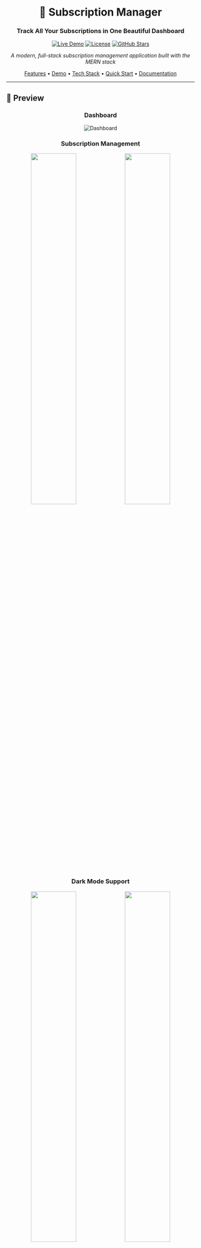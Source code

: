 <div align="center">

# 🚀 Subscription Manager

### Track All Your Subscriptions in One Beautiful Dashboard

[![Live Demo](https://img.shields.io/badge/demo-live-success?style=for-the-badge&logo=vercel)](https://subscription-management-app.vercel.app)
[![License](https://img.shields.io/badge/license-MIT-blue?style=for-the-badge)](LICENSE)
[![GitHub Stars](https://img.shields.io/github/stars/Venu22003/subscription-management?style=for-the-badge&logo=github)](https://github.com/Venu22003/subscription-management/stargazers)

*A modern, full-stack subscription management application built with the MERN stack*

[Features](#-features) • [Demo](#-demo) • [Tech Stack](#-tech-stack) • [Quick Start](#-quick-start) • [Documentation](#-documentation)

</div>

---

## 📸 Preview

<div align="center">

### Dashboard
![Dashboard](https://via.placeholder.com/800x450/667eea/ffffff?text=Dashboard+Preview)

### Subscription Management
<p>
  <img src="https://via.placeholder.com/380x250/764ba2/ffffff?text=List+View" width="49%" />
  <img src="https://via.placeholder.com/380x250/667eea/ffffff?text=Calendar+View" width="49%" />
</p>

### Dark Mode Support
<p>
  <img src="https://via.placeholder.com/380x250/1a237e/ffffff?text=Light+Mode" width="49%" />
  <img src="https://via.placeholder.com/380x250/0d47a1/ffffff?text=Dark+Mode" width="49%" />
</p>

</div>

---

## ✨ Features

<table>
<tr>
<td width="50%">

### 🎯 Subscription Management
- ✅ Create, edit, delete subscriptions
- ✅ 15+ pre-defined categories with icons
- ✅ Track billing cycles (monthly/yearly/weekly)
- ✅ Payment status management
- ✅ Auto-renewal tracking
- ✅ Payment history logging

</td>
<td width="50%">

### 📊 Analytics & Insights
- ✅ Total spending overview
- ✅ Active subscriptions count
- ✅ Upcoming payments tracker
- ✅ Category breakdown charts
- ✅ Monthly/yearly projections
- ✅ Recent activity timeline

</td>
</tr>
<tr>
<td width="50%">

### 🔐 Security & Auth
- ✅ JWT dual-token authentication
- ✅ Bcrypt password hashing
- ✅ Rate limiting protection
- ✅ XSS & injection prevention
- ✅ Secure session management
- ✅ Password reset flow

</td>
<td width="50%">

### 🎨 User Experience
- ✅ Dark mode with persistence
- ✅ Responsive design (mobile-first)
- ✅ Payment calendar visualization
- ✅ Real-time form validation
- ✅ Toast notifications
- ✅ Smooth animations

</td>
</tr>
</table>

---

## 🎯 Demo

### Live Application
Experience the app in action → **[Launch Demo](https://your-demo-link.vercel.app)**

### Test Credentials
```
Email: demo@example.com
Password: Demo123!@#
```

> 💡 Or create your own account to explore all features!

---

## 🛠️ Tech Stack

<div align="center">

### Frontend
![React](https://img.shields.io/badge/React-18.2.0-61DAFB?style=for-the-badge&logo=react&logoColor=white)
![Material-UI](https://img.shields.io/badge/MUI-5.14-007FFF?style=for-the-badge&logo=mui&logoColor=white)
![Framer](https://img.shields.io/badge/Framer_Motion-10.16-0055FF?style=for-the-badge&logo=framer&logoColor=white)

### Backend
![Node.js](https://img.shields.io/badge/Node.js-18+-339933?style=for-the-badge&logo=node.js&logoColor=white)
![Express](https://img.shields.io/badge/Express-4.18-000000?style=for-the-badge&logo=express&logoColor=white)
![MongoDB](https://img.shields.io/badge/MongoDB-6.0-47A248?style=for-the-badge&logo=mongodb&logoColor=white)

### DevOps
![Vercel](https://img.shields.io/badge/Vercel-Deployed-000000?style=for-the-badge&logo=vercel&logoColor=white)
![GitHub](https://img.shields.io/badge/GitHub-Actions-2088FF?style=for-the-badge&logo=github-actions&logoColor=white)

</div>

### Complete Technology Overview

```
Frontend               Backend                Database
├─ React 18           ├─ Node.js 18+         ├─ MongoDB Atlas
├─ Material-UI 5      ├─ Express 4           ├─ Mongoose ODM
├─ React Query        ├─ JWT Auth            └─ Connection Pool
├─ React Hook Form    ├─ Bcrypt              
├─ Framer Motion      ├─ Winston             DevOps
├─ Recharts           ├─ Nodemailer          ├─ Vercel Serverless
└─ Axios              └─ Helmet              ├─ GitHub CI/CD
                                              └─ Environment Vars
```

---

## 🚀 Quick Start

### Prerequisites
- Node.js >= 18.0.0
- npm >= 9.0.0
- MongoDB (local or Atlas)

### Installation

1️⃣ **Clone the repository**
```bash
git clone https://github.com/Venu22003/subscription-management.git
cd subscription-management
```

2️⃣ **Backend setup**
```bash
cd backend
npm install
cp .env.example .env
# Edit .env with your MongoDB URI and secrets
npm run dev
```

3️⃣ **Frontend setup**
```bash
cd frontend
npm install
cp .env.example .env
# Edit .env with your API URL
npm start
```

4️⃣ **Access the application**
- Frontend: http://localhost:3000
- Backend: http://localhost:5000
- API Docs: http://localhost:5000/api/v1

### Environment Variables

<details>
<summary>Click to expand backend variables</summary>

```env
# Database
MONGODB_URI=mongodb://localhost:27017/SubscriptionManager

# JWT
JWT_SECRET=your_jwt_secret_key_here
JWT_REFRESH_SECRET=your_refresh_secret_key_here
JWT_EXPIRE=15m
JWT_REFRESH_EXPIRE=7d

# URLs
FRONTEND_URL=http://localhost:3000

# Email (Optional)
SMTP_HOST=smtp.gmail.com
SMTP_PORT=587
SMTP_USER=your_email@gmail.com
SMTP_PASSWORD=your_app_password
```
</details>

<details>
<summary>Click to expand frontend variables</summary>

```env
REACT_APP_API_URL=http://localhost:5000/api/v1
REACT_APP_ENV=development
```
</details>

---

## 📚 Documentation

<table>
<tr>
<td align="center" width="33%">

### 📖 [Quick Start](docs/QUICKSTART.md)
Get up and running in 5 minutes

</td>
<td align="center" width="33%">

### 🚀 [Deployment](docs/DEPLOYMENT.md)
Deploy to production step-by-step

</td>
<td align="center" width="33%">

### 🔌 [API Docs](docs/API.md)
Complete API endpoint reference

</td>
</tr>
<tr>
<td align="center" width="33%">

### 🤝 [Contributing](docs/CONTRIBUTING.md)
How to contribute to the project

</td>
<td align="center" width="33%">

### 📋 [Changelog](CHANGELOG.md)
Version history and updates

</td>
<td align="center" width="33%">

### 📄 [License](LICENSE)
MIT License details

</td>
</tr>
</table>

---

## 🏗️ Project Structure

```
subscription-management/
├── 📁 backend/
│   ├── 📁 config/          # Database & logger configs
│   ├── 📁 controllers/     # Business logic
│   ├── 📁 middleware/      # Auth, validation, security
│   ├── 📁 models/          # Mongoose schemas
│   ├── 📁 routes/          # API endpoints
│   ├── 📁 services/        # Email service
│   ├── 📄 index.js         # Entry point
│   └── 📄 vercel.json      # Deployment config
│
├── 📁 frontend/
│   ├── 📁 src/
│   │   ├── 📁 components/  # React components
│   │   ├── 📁 context/     # Global state
│   │   ├── 📁 services/    # API services
│   │   ├── 📁 theme/       # MUI theming
│   │   └── 📄 App.js       # Main component
│   └── 📄 vercel.json      # Deployment config
│
└── 📁 docs/                # Documentation
```

---

## 🎨 Screenshots

<details>
<summary>Click to view all screenshots</summary>

### Authentication
<p align="center">
  <img src="https://via.placeholder.com/600x400/667eea/ffffff?text=Login+Page" width="45%" />
  <img src="https://via.placeholder.com/600x400/764ba2/ffffff?text=Signup+Page" width="45%" />
</p>

### Dashboard
<p align="center">
  <img src="https://via.placeholder.com/900x500/667eea/ffffff?text=Dashboard+Overview" width="90%" />
</p>

### Subscription Management
<p align="center">
  <img src="https://via.placeholder.com/600x400/764ba2/ffffff?text=List+View" width="45%" />
  <img src="https://via.placeholder.com/600x400/667eea/ffffff?text=Add+Subscription" width="45%" />
</p>

### Calendar & Analytics
<p align="center">
  <img src="https://via.placeholder.com/600x400/667eea/ffffff?text=Payment+Calendar" width="45%" />
  <img src="https://via.placeholder.com/600x400/764ba2/ffffff?text=Analytics+Charts" width="45%" />
</p>

</details>

---

## 🔌 API Endpoints

### Authentication
| Method | Endpoint | Description |
|--------|----------|-------------|
| POST | `/api/v1/auth/signup` | Register new user |
| POST | `/api/v1/auth/login` | Authenticate user |
| POST | `/api/v1/auth/refresh-token` | Refresh access token |
| POST | `/api/v1/auth/logout` | Logout user |
| POST | `/api/v1/auth/forgot-password` | Request password reset |

### Subscriptions
| Method | Endpoint | Description |
|--------|----------|-------------|
| GET | `/api/v1/subscriptions` | Get all subscriptions |
| POST | `/api/v1/subscriptions` | Create subscription |
| GET | `/api/v1/subscriptions/:id` | Get single subscription |
| PUT | `/api/v1/subscriptions/:id` | Update subscription |
| DELETE | `/api/v1/subscriptions/:id` | Delete subscription |

### Dashboard
| Method | Endpoint | Description |
|--------|----------|-------------|
| GET | `/api/v1/dashboard/stats` | Get statistics |
| GET | `/api/v1/dashboard/spending` | Get spending data |
| GET | `/api/v1/dashboard/upcoming` | Get upcoming payments |

📖 [View Complete API Documentation →](docs/API.md)

---

## 🤝 Contributing

We welcome contributions! Here's how you can help:

1. 🍴 Fork the repository
2. 🌿 Create your feature branch (`git checkout -b feature/AmazingFeature`)
3. 💻 Commit your changes (`git commit -m 'Add some AmazingFeature'`)
4. 📤 Push to the branch (`git push origin feature/AmazingFeature`)
5. 🔀 Open a Pull Request

📖 Read our [Contributing Guidelines](docs/CONTRIBUTING.md) for more details.

---

## 🐛 Bug Reports & Feature Requests

Found a bug or have a feature idea?

- 🐞 [Report a Bug](https://github.com/Venu22003/subscription-management/issues/new?template=bug_report.md)
- 💡 [Request a Feature](https://github.com/Venu22003/subscription-management/issues/new?template=feature_request.md)
- 💬 [Ask a Question](https://github.com/Venu22003/subscription-management/discussions)

---

## 📊 Project Status

![GitHub last commit](https://img.shields.io/github/last-commit/Venu22003/subscription-management?style=flat-square)
![GitHub commit activity](https://img.shields.io/github/commit-activity/m/Venu22003/subscription-management?style=flat-square)
![GitHub issues](https://img.shields.io/github/issues/Venu22003/subscription-management?style=flat-square)
![GitHub pull requests](https://img.shields.io/github/issues-pr/Venu22003/subscription-management?style=flat-square)

**Status:** ✅ **Production Ready** - Actively Maintained

---

## 🎯 Roadmap

### Version 2.1.0 (Coming Soon)
- [ ] Email verification on signup
- [ ] Two-factor authentication (2FA)
- [ ] Data export (CSV/PDF)
- [ ] Bulk operations
- [ ] Mobile notifications

### Version 2.2.0
- [ ] Social authentication (Google, GitHub)
- [ ] Family sharing features
- [ ] Advanced analytics
- [ ] Custom categories with icons
- [ ] Multi-language support

### Version 3.0.0
- [ ] AI-powered recommendations
- [ ] Price tracking
- [ ] Banking API integration
- [ ] Chrome extension
- [ ] Mobile app (React Native)

---

## 📝 License

This project is licensed under the **MIT License** - see the [LICENSE](LICENSE) file for details.

---

## 👨‍💻 Author

<div align="center">

**Venu Prasad**

[![GitHub](https://img.shields.io/badge/GitHub-Venu22003-181717?style=for-the-badge&logo=github)](https://github.com/Venu22003)
[![LinkedIn](https://img.shields.io/badge/LinkedIn-Connect-0077B5?style=for-the-badge&logo=linkedin)](https://linkedin.com/in/venu-prasad)
[![Portfolio](https://img.shields.io/badge/Portfolio-Visit-FF5722?style=for-the-badge&logo=google-chrome&logoColor=white)](https://venu-prasad.vercel.app)
[![Email](https://img.shields.io/badge/Email-Contact-D14836?style=for-the-badge&logo=gmail&logoColor=white)](mailto:venu22003@example.com)

</div>

---

## 🌟 Show Your Support

If you found this project helpful, please consider:

- ⭐ Starring the repository
- 🍴 Forking the project
- 📢 Sharing with your network
- 🐛 Reporting bugs
- 💡 Suggesting new features

---

## 🙏 Acknowledgments

- [Material-UI](https://mui.com/) - UI Component Library
- [MongoDB Atlas](https://www.mongodb.com/atlas) - Database Hosting
- [Vercel](https://vercel.com) - Deployment Platform
- [React](https://react.dev) - Frontend Framework
- [Express](https://expressjs.com) - Backend Framework

---

<div align="center">

### Built with ❤️ using MERN Stack

**[⬆ Back to Top](#-subscription-manager)**

</div>